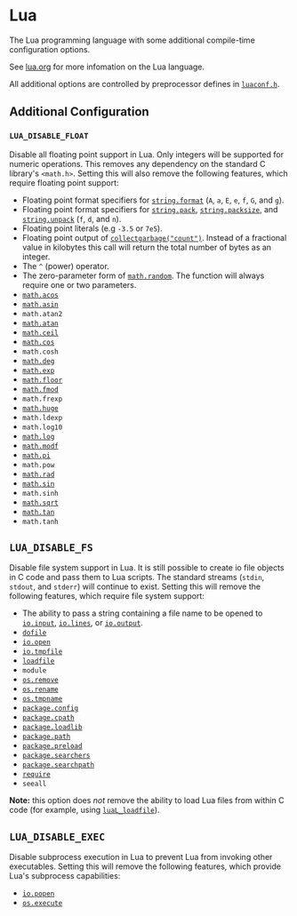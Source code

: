 # Lua

The Lua programming language with some additional compile-time configuration
options.

See [lua.org](https://www.lua.org) for more infomation on the Lua language.

All additional options are controlled by preprocessor defines in
[`luaconf.h`][luaconf.h].

## Additional Configuration

### `LUA_DISABLE_FLOAT`

Disable all floating point support in Lua.  Only integers will be supported for
numeric operations.  This removes any dependency on the standard C library's
`<math.h>`.  Setting this will also remove the following features, which require
floating point support:

 * Floating point format specifiers for [`string.format`][string.format] (`A`,
   `a`, `E`, `e`, `f`, `G`, and `g`).
 * Floating point format specifiers for [`string.pack`][string.pack],
   [`string.packsize`][string.packsize], and [`string.unpack`][string.unpack]
   (`f`, `d`, and `n`).
 * Floating point literals (e.g `-3.5` or `7e5`).
 * Floating point output of [`collectgarbage("count")`][collectgarbage].
   Instead of a fractional value in kilobytes this call will return the total
   number of bytes as an integer.
 * The `^` (power) operator.
 * The zero-parameter form of [`math.random`][math.random].  The function will
   always require one or two parameters.
 * [`math.acos`][math.acos]
 * [`math.asin`][math.asin]
 * `math.atan2`
 * [`math.atan`][math.atan]
 * [`math.ceil`][math.ceil]
 * [`math.cos`][math.cos]
 * `math.cosh`
 * [`math.deg`][math.deg]
 * [`math.exp`][math.exp]
 * [`math.floor`][math.floor]
 * [`math.fmod`][math.fmod]
 * `math.frexp`
 * [`math.huge`][math.huge]
 * `math.ldexp`
 * `math.log10`
 * [`math.log`][math.log]
 * [`math.modf`][math.modf]
 * [`math.pi`][math.pi]
 * `math.pow`
 * [`math.rad`][math.rad]
 * [`math.sin`][math.sin]
 * `math.sinh`
 * [`math.sqrt`][math.sqrt]
 * [`math.tan`][math.tan]
 * `math.tanh`

## `LUA_DISABLE_FS`

Disable file system support in Lua.  It is still possible to create io file
objects in C code and pass them to Lua scripts.  The standard streams (`stdin`,
`stdout`, and `stderr`) will continue to exist.  Setting this will remove the
following features, which require file system support:

 * The ability to pass a string containing a file name to be opened to
   [`io.input`][io.input],  [`io.lines`][io.lines], or [`io.output`][io.output].
 * [`dofile`][dofile]
 * [`io.open`][io.open]
 * [`io.tmpfile`][io.tmpfile]
 * [`loadfile`][loadfile]
 * `module`
 * [`os.remove`][os.remove]
 * [`os.rename`][os.rename]
 * [`os.tmpname`][os.tmpname]
 * [`package.config`][package.config]
 * [`package.cpath`][package.cpath]
 * [`package.loadlib`][package.loadlib]
 * [`package.path`][package.path]
 * [`package.preload`][package.preload]
 * [`package.searchers`][package.searchers]
 * [`package.searchpath`][package.searchpath]
 * [`require`][require]
 * `seeall`

**Note:** this option does _not_ remove the ability to load Lua files from
within C code (for example, using [`luaL_loadfile`][luaL_loadfile]).

## `LUA_DISABLE_EXEC`

Disable subprocess execution in Lua to prevent Lua from invoking other
executables.  Setting this will remove the following features, which provide
Lua's subprocess capabilities:

 * [`io.popen`][io.popen]
 * [`os.execute`][os.execute]


[collectgarbage]:       <https://www.lua.org/manual/5.3/manual.html#pdf-collectgarbage>
[dofile]:               <https://www.lua.org/manual/5.3/manual.html#pdf-dofile>
[io.input]:             <https://www.lua.org/manual/5.3/manual.html#pdf-io.input>
[io.lines]:             <https://www.lua.org/manual/5.3/manual.html#pdf-io.lines>
[io.open]:              <https://www.lua.org/manual/5.3/manual.html#pdf-io.open>
[io.output]:            <https://www.lua.org/manual/5.3/manual.html#pdf-io.output>
[io.popen]:             <https://www.lua.org/manual/5.3/manual.html#pdf-io.popen>
[io.tmpfile]:           <https://www.lua.org/manual/5.3/manual.html#pdf-io.tmpfile>
[loadfile]:             <https://www.lua.org/manual/5.3/manual.html#pdf-loadfile>
[luaconf.h]:            <src/luaconf.h>
[luaL_loadfile]:        <https://www.lua.org/manual/5.3/manual.html#luaL_loadfile>
[math.acos]:            <https://www.lua.org/manual/5.3/manual.html#pdf-math.acos>
[math.asin]:            <https://www.lua.org/manual/5.3/manual.html#pdf-math.asin>
[math.atan]:            <https://www.lua.org/manual/5.3/manual.html#pdf-math.atan>
[math.ceil]:            <https://www.lua.org/manual/5.3/manual.html#pdf-math.ceil>
[math.cos]:             <https://www.lua.org/manual/5.3/manual.html#pdf-math.cos>
[math.deg]:             <https://www.lua.org/manual/5.3/manual.html#pdf-math.deg>
[math.exp]:             <https://www.lua.org/manual/5.3/manual.html#pdf-math.exp>
[math.floor]:           <https://www.lua.org/manual/5.3/manual.html#pdf-math.floor>
[math.fmod]:            <https://www.lua.org/manual/5.3/manual.html#pdf-math.fmod>
[math.huge]:            <https://www.lua.org/manual/5.3/manual.html#pdf-math.huge>
[math.log]:             <https://www.lua.org/manual/5.3/manual.html#pdf-math.log>
[math.modf]:            <https://www.lua.org/manual/5.3/manual.html#pdf-math.modf>
[math.pi]:              <https://www.lua.org/manual/5.3/manual.html#pdf-math.pi>
[math.rad]:             <https://www.lua.org/manual/5.3/manual.html#pdf-math.rad>
[math.random]:          <https://www.lua.org/manual/5.3/manual.html#pdf-math.random>
[math.sin]:             <https://www.lua.org/manual/5.3/manual.html#pdf-math.sin>
[math.sqrt]:            <https://www.lua.org/manual/5.3/manual.html#pdf-math.sqrt>
[math.tan]:             <https://www.lua.org/manual/5.3/manual.html#pdf-math.tan>
[os.execute]:           <https://www.lua.org/manual/5.3/manual.html#pdf-os.execute>
[os.remove]:            <https://www.lua.org/manual/5.3/manual.html#pdf-os.remove>
[os.rename]:            <https://www.lua.org/manual/5.3/manual.html#pdf-os.rename>
[os.tmpname]:           <https://www.lua.org/manual/5.3/manual.html#pdf-os.tmpname>
[package.config]:       <https://www.lua.org/manual/5.3/manual.html#pdf-package.config>
[package.cpath]:        <https://www.lua.org/manual/5.3/manual.html#pdf-package.cpath>
[package.loadlib]:      <https://www.lua.org/manual/5.3/manual.html#pdf-package.loadlib>
[package.path]:         <https://www.lua.org/manual/5.3/manual.html#pdf-package.path>
[package.preload]:      <https://www.lua.org/manual/5.3/manual.html#pdf-package.preload>
[package.searchers]:    <https://www.lua.org/manual/5.3/manual.html#pdf-package.searchers>
[package.searchpath]:   <https://www.lua.org/manual/5.3/manual.html#pdf-package.searchpath>
[require]:              <https://www.lua.org/manual/5.3/manual.html#pdf-require>
[string.format]:        <https://www.lua.org/manual/5.3/manual.html#pdf-string.format>
[string.pack]:          <https://www.lua.org/manual/5.3/manual.html#pdf-string.pack>
[string.packsize]:      <https://www.lua.org/manual/5.3/manual.html#pdf-string.packsize>
[string.unpack]:        <https://www.lua.org/manual/5.3/manual.html#pdf-string.unpack>

